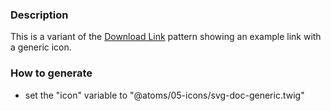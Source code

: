 ### Description
This is a variant of the [Download Link](./?p=molecules-download-link) pattern showing an example link with a generic icon.

### How to generate
* set the "icon" variable to "@atoms/05-icons/svg-doc-generic.twig"
